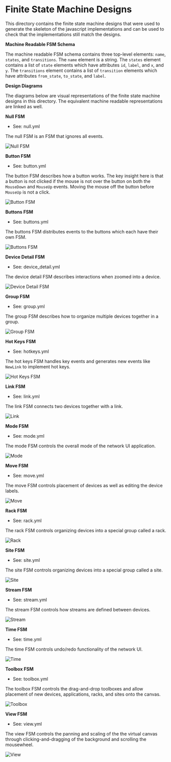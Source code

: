 
Finite State Machine Designs
============================

This directory contains the finite state machine designs that were used to
generate the skeleton of the javascript implementations and can be used to
check that the implementations still match the designs.


**Machine Readable FSM Schema**

The machine readable FSM schema contains three top-level elements: `name`, `states`, and `transitions`.
The `name` element is a string.
The `states` element contains a list of `state` elements which have attributes `id`, `label`, and `x`, and `y`.
The `transitions` element contains a list of `transition` elements which have attributes `from_state`,
`to_state`, and `label`.


**Design Diagrams**

The diagrams below are visual representations of the finite state machine designs in this directory.
The equivalent machine readable representations are linked as well.

**Null FSM**
* See: null.yml

The null FSM is an FSM that ignores all events.

![Null FSM](null.png)

**Button FSM**
* See: button.yml

The button FSM describes how a button works. The key insight here is that a button is not
clicked if the mouse is not over the button on both the `MouseDown` and `MouseUp` events. Moving
the mouse off the button before `MouseUp` is not a click.

![Button FSM](button.png)

**Buttons FSM**
* See: buttons.yml

The buttons FSM distributes events to the buttons which each have their own FSM.

![Buttons FSM](buttons.png)

**Device Detail FSM**
* See: device_detail.yml

The device detail FSM describes interactions when zoomed into a device.

![Device Detail FSM](device_detail.png)

**Group FSM**
* See: group.yml

The group FSM describes how to organize multiple devices together in a group.

![Group FSM](group.png)

**Hot Keys FSM**
* See: hotkeys.yml

The hot keys FSM handles key events and generates new events like `NewLink` to implement
hot keys.

![Hot Keys FSM](hotkeys.png)

**Link FSM**
* See: link.yml

The link FSM connects two devices together with a link.

![Link](link.png)

**Mode FSM**
* See: mode.yml

The mode FSM controls the overall mode of the network UI application.

![Mode](mode.png)

**Move FSM**
* See: move.yml

The move FSM controls placement of devices as well as editing the device labels.

![Move](move.png)

**Rack FSM**
* See: rack.yml

The rack FSM controls organizing devices into a special group called a rack.

![Rack](rack.png)

**Site FSM**
* See: site.yml

The site FSM controls organizing devices into a special group called a site.

![Site](site.png)

**Stream FSM**
* See: stream.yml

The stream FSM controls how streams are defined between devices.

![Stream](stream.png)

**Time FSM**
* See: time.yml

The time FSM controls undo/redo functionality of the network UI.

![Time](time.png)

**Toolbox FSM**
* See: toolbox.yml

The toolbox FSM controls the drag-and-drop toolboxes and allow placement of new devices, applications,
racks, and sites onto the canvas.

![Toolbox](toolbox.png)

**View FSM**
* See: view.yml

The view FSM controls the panning and scaling of the the virtual canvas through clicking-and-dragging
of the background and scrolling the mousewheel.

![View](view.png)
